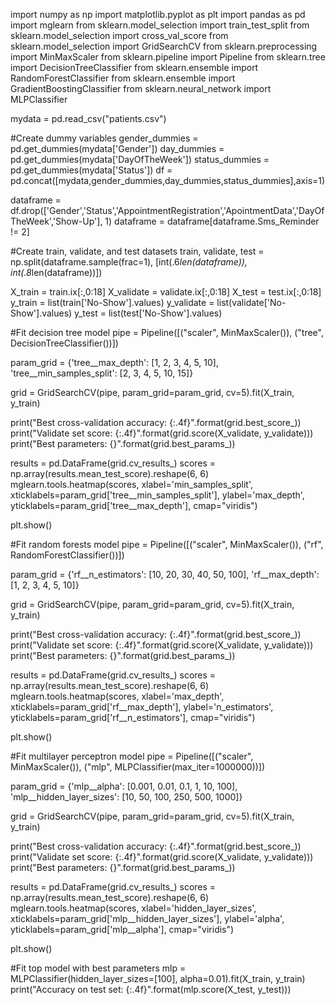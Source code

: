 import numpy as np
import matplotlib.pyplot as plt
import pandas as pd
import mglearn
from sklearn.model_selection import train_test_split
from sklearn.model_selection import cross_val_score
from sklearn.model_selection import GridSearchCV
from sklearn.preprocessing import MinMaxScaler
from sklearn.pipeline import Pipeline
from sklearn.tree import DecisionTreeClassifier
from sklearn.ensemble import RandomForestClassifier
from sklearn.ensemble import GradientBoostingClassifier
from sklearn.neural_network import MLPClassifier

mydata = pd.read_csv("patients.csv")

#Create dummy variables
gender_dummies = pd.get_dummies(mydata['Gender'])
day_dummies = pd.get_dummies(mydata['DayOfTheWeek'])
status_dummies = pd.get_dummies(mydata['Status'])
df = pd.concat([mydata,gender_dummies,day_dummies,status_dummies],axis=1)

dataframe = df.drop(['Gender','Status','AppointmentRegistration','ApointmentData','DayOfTheWeek','Show-Up'], 1)
dataframe = dataframe[dataframe.Sms_Reminder != 2]

#Create train, validate, and test datasets
train, validate, test = np.split(dataframe.sample(frac=1), [int(.6*len(dataframe)), int(.8*len(dataframe))])

X_train = train.ix[:,0:18]
X_validate = validate.ix[:,0:18]
X_test = test.ix[:,0:18]
y_train = list(train['No-Show'].values)
y_validate = list(validate['No-Show'].values)
y_test = list(test['No-Show'].values)

#Fit decision tree model
pipe = Pipeline([("scaler", MinMaxScaler()), ("tree", DecisionTreeClassifier())])

param_grid = {'tree__max_depth': [1, 2, 3, 4, 5, 10],
              'tree__min_samples_split': [2, 3, 4, 5, 10, 15]}

grid = GridSearchCV(pipe, param_grid=param_grid, cv=5).fit(X_train, y_train)

print("Best cross-validation accuracy: {:.4f}".format(grid.best_score_))
print("Validate set score: {:.4f}".format(grid.score(X_validate, y_validate)))
print("Best parameters: {}".format(grid.best_params_))

results = pd.DataFrame(grid.cv_results_)
scores = np.array(results.mean_test_score).reshape(6, 6)
mglearn.tools.heatmap(scores, xlabel='min_samples_split', xticklabels=param_grid['tree__min_samples_split'],
                      ylabel='max_depth', yticklabels=param_grid['tree__max_depth'], cmap="viridis")

plt.show()

#Fit random forests model
pipe = Pipeline([("scaler", MinMaxScaler()), ("rf", RandomForestClassifier())])

param_grid = {'rf__n_estimators': [10, 20, 30, 40, 50, 100],
              'rf__max_depth': [1, 2, 3, 4, 5, 10]}

grid = GridSearchCV(pipe, param_grid=param_grid, cv=5).fit(X_train, y_train)

print("Best cross-validation accuracy: {:.4f}".format(grid.best_score_))
print("Validate set score: {:.4f}".format(grid.score(X_validate, y_validate)))
print("Best parameters: {}".format(grid.best_params_))

results = pd.DataFrame(grid.cv_results_)
scores = np.array(results.mean_test_score).reshape(6, 6)
mglearn.tools.heatmap(scores, xlabel='max_depth', xticklabels=param_grid['rf__max_depth'],
                      ylabel='n_estimators', yticklabels=param_grid['rf__n_estimators'], cmap="viridis")

plt.show()

#Fit multilayer perceptron model
pipe = Pipeline([("scaler", MinMaxScaler()), ("mlp", MLPClassifier(max_iter=1000000))])

param_grid = {'mlp__alpha': [0.001, 0.01, 0.1, 1, 10, 100],
              'mlp__hidden_layer_sizes': [10, 50, 100, 250, 500, 1000]}

grid = GridSearchCV(pipe, param_grid=param_grid, cv=5).fit(X_train, y_train)

print("Best cross-validation accuracy: {:.4f}".format(grid.best_score_))
print("Validate set score: {:.4f}".format(grid.score(X_validate, y_validate)))
print("Best parameters: {}".format(grid.best_params_))

results = pd.DataFrame(grid.cv_results_)
scores = np.array(results.mean_test_score).reshape(6, 6)
mglearn.tools.heatmap(scores, xlabel='hidden_layer_sizes', xticklabels=param_grid['mlp__hidden_layer_sizes'],
                      ylabel='alpha', yticklabels=param_grid['mlp__alpha'], cmap="viridis")

plt.show()

#Fit top model with best parameters
mlp = MLPClassifier(hidden_layer_sizes=[100], alpha=0.01).fit(X_train, y_train)
print("Accuracy on test set: {:.4f}".format(mlp.score(X_test, y_test)))

